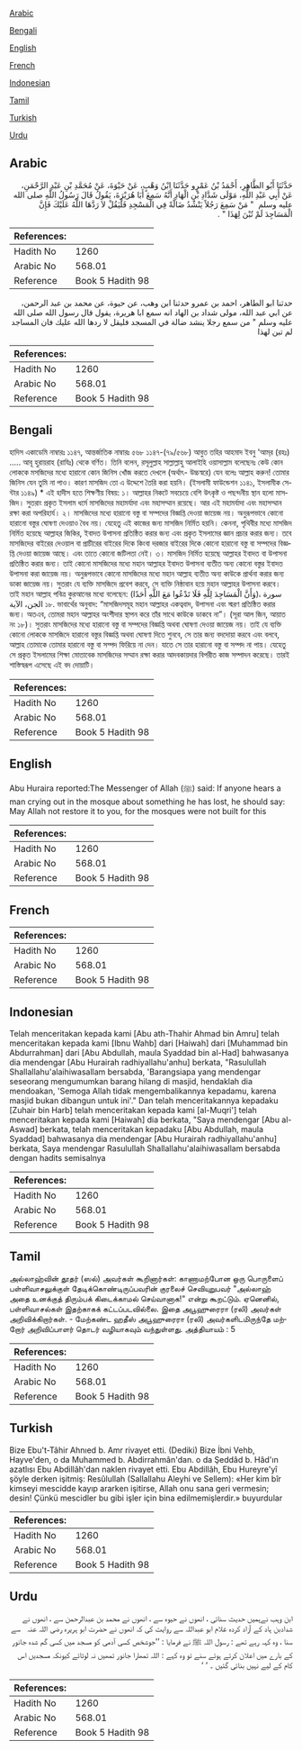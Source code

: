 [Arabic](#arabic)

[Bengali](#bengali)

[English](#english)

[French](#french)

[Indonesian](#indonesian)

[Tamil](#tamil)

[Turkish](#turkish)

[Urdu](#urdu)

## Arabic


<div dir="rtl" lang="ar" style={{fontSize:'larger',backgroundColor:'#f8f9fa',padding:20}}>
حَدَّثَنَا أَبُو الطَّاهِرِ، أَحْمَدُ بْنُ عَمْرٍو حَدَّثَنَا ابْنُ وَهْبٍ، عَنْ حَيْوَةَ، عَنْ مُحَمَّدِ بْنِ عَبْدِ الرَّحْمَنِ، عَنْ أَبِي عَبْدِ اللَّهِ، مَوْلَى شَدَّادِ بْنِ الْهَادِ أَنَّهُ سَمِعَ أَبَا هُرَيْرَةَ، يَقُولُ قَالَ رَسُولُ اللَّهِ صلى الله عليه وسلم ‏ "‏ مَنْ سَمِعَ رَجُلاً يَنْشُدُ ضَالَّةً فِي الْمَسْجِدِ فَلْيَقُلْ لاَ رَدَّهَا اللَّهُ عَلَيْكَ فَإِنَّ الْمَسَاجِدَ لَمْ تُبْنَ لِهَذَا ‏"‏ ‏.‏
</div>
<div style={{backgroundColor:'#f8f9fa',padding:20, marginBottom: 10}}><table> <thead> <tr> <th>References:</th> <th></th> </tr> </thead> <tbody><tr><td>Hadith No</td><td>1260</td></tr><tr><td>Arabic No</td><td>568.01</td></tr><tr><td>Reference</td><td>Book 5 Hadith 98</td></tr></tbody></table></div>


<div dir="rtl" lang="ar" style={{fontSize:'larger',backgroundColor:'#f8f9fa',padding:20}}>
حدثنا ابو الطاهر، احمد بن عمرو حدثنا ابن وهب، عن حيوة، عن محمد بن عبد الرحمن، عن ابي عبد الله، مولى شداد بن الهاد انه سمع ابا هريرة، يقول قال رسول الله صلى الله عليه وسلم " من سمع رجلا ينشد ضالة في المسجد فليقل لا ردها الله عليك فان المساجد لم تبن لهذا
</div>
<div style={{backgroundColor:'#f8f9fa',padding:20, marginBottom: 10}}><table> <thead> <tr> <th>References:</th> <th></th> </tr> </thead> <tbody><tr><td>Hadith No</td><td>1260</td></tr><tr><td>Arabic No</td><td>568.01</td></tr><tr><td>Reference</td><td>Book 5 Hadith 98</td></tr></tbody></table></div>

## Bengali


<div dir="ltr" lang="bn" style={{fontSize:'larger',backgroundColor:'#f8f9fa',padding:20}}>
হাদিস একাডেমি নাম্বারঃ ১১৪৭, আন্তর্জাতিক নাম্বারঃ ৫৬৮ ১১৪৭-(৭৯/৫৬৮) আবুত তহির আহমাদ ইবনু 'আম্‌র (রহঃ) ..... আবূ হুরায়রাহ (রাযিঃ) থেকে বর্ণিত। তিনি বলেন, রসূলুল্লাহ সাল্লাল্লাহু আলাইহি ওয়াসাল্লাম বলেছেনঃ কেউ কোন লোককে মসজিদের মধ্যে হারানো কোন জিনিস খোঁজ করতে দেখলে (অর্থাৎ- উচ্চস্বরে) যেন বলেঃ আল্লাহ করুন! তোমার জিনিস যেন তুমি না পাও। কারণ মাসজিদ তো এ উদ্দেশে তৈরি করা হয়নি। (ইসলামী ফাউন্ডেশন ১১৪১, ইসলামীক সেন্টার ১১৪৯) * এই হাদীস হতে শিক্ষণীয় বিষয়: ১। আল্লাহর নিকটে সবচেয়ে বেশি উৎকৃষ্ট ও পছন্দনীয় স্থান হলো মাসজিদ। সুতরাং প্রকৃত ইসলাম ধর্মে মাসজিদের মহামর্যাদা এবং মহাসম্মান রয়েছে। আর এই মহামর্যাদা এবং মহাসম্মান রক্ষা করা অপরিহার্য। ২। মাসজিদের মধ্যে হারানো বস্তু বা সম্পদের বিজ্ঞপ্তি দেওয়া জায়েজ নয়। অনুরূপভাবে কোনো হারানো বস্তুর ঘোষণা দেওয়াও বৈধ নয়। যেহেতু এই কাজের জন্য মাসজিদ নির্মিত হয়নি। কেননা, পৃথিবীর মধ্যে মাসজিদ নির্মিত হয়েছে আল্লাহর জিকির, ইবাদত উপাসনা প্রতিষ্ঠিত করার জন্য এবং প্রকৃত ইসলামের জ্ঞান প্রচার করার জন্য। তবে মাসজিদের বাইরের দেওয়াল বা প্রাচীরের বাইরের দিকে কিংবা দরজার বাইরের দিকে কোনো হারানো বস্তু বা সম্পদের বিজ্ঞপ্তি দেওয়া জায়েজ আছে। এবং তাতে কোনো জটিলতা নেই। ৩। মাসজিদ নির্মিত হয়েছে আল্লাহর ইবাদত বা উপাসনা প্রতিষ্ঠিত করার জন্য। তাই কোনো মাসজিদের মধ্যে মহান আল্লাহর ইবাদত উপাসনা ব্যতীত অন্য কোনো বস্তুর ইবাদত উপাসনা করা জায়েজ নয়। অনুরূপভাবে কোনো মাসজিদের মধ্যে মহান আল্লাহ ব্যতীত অন্য কাউকে প্রার্থনা করার জন্য ডাকা জায়েজ নয়। সুতরাং যে ব্যক্তি মাসজিদে প্রবেশ করবে, সে ব্যক্তি নিষ্ঠাবান হয়ে মহান আল্লাহর উপাসনা করবে। তাই মহান আল্লাহ পবিত্র কুরআনের মধ্যে বলেছেন: (وَأَنَّ الْمَسَاجِدَ لِلَّهِ فَلَا تَدْعُوا مَعَ اللَّهِ أَحَدًا)، سورة الجن، الآية ১৮. ভাবার্থের অনুবাদ: “মাসজিদসমূহ মহান আল্লাহর একত্ববাদ, উপাসনা এবং স্মরণ প্রতিষ্ঠিত করার জন্য। অতএব, তোমরা মহান আল্লাহর অংশীদার স্থাপন করে তাঁর সাথে কাউকে ডাকবে না”। (সূরা আল জিন, আয়াত নং ১৮)। সুতরাং মাসজিদের মধ্যে হারানো বস্তু বা সম্পদের বিজ্ঞপ্তি অথবা ঘোষণা দেওয়া জায়েজ নয়। তাই যে ব্যক্তি কোনো লোককে মাসজিদে হারানো বস্তুর বিজ্ঞপ্তি অথবা ঘোষণা দিতে শুনবে, সে তার জন্য বদদোয়া করবে এবং বলবে, আল্লাহ তোমাকে তোমার হারানো বস্তু বা সম্পদ ফিরিয়ে না দেন। যাতে সে তার হারানো বস্তু বা সম্পদ না পায়। যেহেতু সে প্রকৃত ইসলামের শিক্ষা মোতাবেক মাসজিদের সম্মান রক্ষা করার আদবকায়দার বিপরীত কাজ সম্পাদন করেছে। তারই শাস্তিস্বরূপ এসেছে এই বদ দোয়াটি।
</div>
<div style={{backgroundColor:'#f8f9fa',padding:20, marginBottom: 10}}><table> <thead> <tr> <th>References:</th> <th></th> </tr> </thead> <tbody><tr><td>Hadith No</td><td>1260</td></tr><tr><td>Arabic No</td><td>568.01</td></tr><tr><td>Reference</td><td>Book 5 Hadith 98</td></tr></tbody></table></div>

## English


<div dir="ltr" lang="en" style={{fontSize:'larger',backgroundColor:'#f8f9fa',padding:20}}>
Abu Huraira reported:The Messenger of Allah (ﷺ) said: If anyone hears a man crying out in the mosque about something he has lost, he should say: May Allah not restore it to you, for the mosques were not built for this
</div>
<div style={{backgroundColor:'#f8f9fa',padding:20, marginBottom: 10}}><table> <thead> <tr> <th>References:</th> <th></th> </tr> </thead> <tbody><tr><td>Hadith No</td><td>1260</td></tr><tr><td>Arabic No</td><td>568.01</td></tr><tr><td>Reference</td><td>Book 5 Hadith 98</td></tr></tbody></table></div>

## French


<div dir="ltr" lang="fr" style={{fontSize:'larger',backgroundColor:'#f8f9fa',padding:20}}>

</div>
<div style={{backgroundColor:'#f8f9fa',padding:20, marginBottom: 10}}><table> <thead> <tr> <th>References:</th> <th></th> </tr> </thead> <tbody><tr><td>Hadith No</td><td>1260</td></tr><tr><td>Arabic No</td><td>568.01</td></tr><tr><td>Reference</td><td>Book 5 Hadith 98</td></tr></tbody></table></div>

## Indonesian


<div dir="ltr" lang="id" style={{fontSize:'larger',backgroundColor:'#f8f9fa',padding:20}}>
Telah menceritakan kepada kami [Abu ath-Thahir Ahmad bin Amru] telah menceritakan kepada kami [Ibnu Wahb] dari [Haiwah] dari [Muhammad bin Abdurrahman] dari [Abu Abdullah, maula Syaddad bin al-Had] bahwasanya dia mendengar [Abu Hurairah radhiyallahu'anhu] berkata, "Rasulullah Shallallahu'alaihiwasallam bersabda, 'Barangsiapa yang mendengar seseorang mengumumkan barang hilang di masjid, hendaklah dia mendoakan, 'Semoga Allah tidak mengembalikannya kepadamu, karena masjid bukan dibangun untuk ini'." Dan telah menceritakannya kepadaku [Zuhair bin Harb] telah menceritakan kepada kami [al-Muqri'] telah menceritakan kepada kami [Haiwah] dia berkata, "Saya mendengar [Abu al-Aswad] berkata, telah menceritakan kepadaku [Abu Abdullah, maula Syaddad] bahwasanya dia mendengar [Abu Hurairah radhiyallahu'anhu] berkata, Saya mendengar Rasulullah Shallallahu'alaihiwasallam bersabda dengan hadits semisalnya
</div>
<div style={{backgroundColor:'#f8f9fa',padding:20, marginBottom: 10}}><table> <thead> <tr> <th>References:</th> <th></th> </tr> </thead> <tbody><tr><td>Hadith No</td><td>1260</td></tr><tr><td>Arabic No</td><td>568.01</td></tr><tr><td>Reference</td><td>Book 5 Hadith 98</td></tr></tbody></table></div>

## Tamil


<div dir="ltr" lang="ta" style={{fontSize:'larger',backgroundColor:'#f8f9fa',padding:20}}>
அல்லாஹ்வின் தூதர் (ஸல்) அவர்கள் கூறினார்கள்: காணாமற்போன ஒரு பொருளைப் பள்ளிவாசலுக்குள் தேடிக்கொண்டிருப்பவரின் குரலைச் செவியுறுபவர் "அல்லாஹ் அதை உனக்குத் திரும்பக் கிடைக்காமல் செய்வானாக!" என்று கூறட்டும். ஏனெனில், பள்ளிவாசல்கள் இதற்காகக் கட்டப்படவில்லை. இதை அபூஹுரைரா (ரலி) அவர்கள் அறிவிக்கிறார்கள். - மேற்கண்ட ஹதீஸ் அபூஹுரைரா (ரலி) அவர்களிடமிருந்தே மற்றோர் அறிவிப்பாளர் தொடர் வழியாகவும் வந்துள்ளது. அத்தியாயம் : 5
</div>
<div style={{backgroundColor:'#f8f9fa',padding:20, marginBottom: 10}}><table> <thead> <tr> <th>References:</th> <th></th> </tr> </thead> <tbody><tr><td>Hadith No</td><td>1260</td></tr><tr><td>Arabic No</td><td>568.01</td></tr><tr><td>Reference</td><td>Book 5 Hadith 98</td></tr></tbody></table></div>

## Turkish


<div dir="ltr" lang="tr" style={{fontSize:'larger',backgroundColor:'#f8f9fa',padding:20}}>
Bize Ebu't-Tâhir Ahnıed b. Amr rivayet etti. (Dediki) Bize İbni Vehb, Hayve'den, o da Muhammed b. Abdirrahmân'dan. o da Şeddâd b. Hâd'ın azatlısı Ebu Abdillâh'dan naklen rivayet etti. Ebu Abdillâh, Ebu Hureyre'yî şöyle derken işitmiş: Resûlullah (Sallallahu Aleyhi ve Sellem): «Her kim bîr kimseyi mescidde kayıp ararken işitirse, Allah onu sana geri vermesin; desin! Çünkü mescidler bu gibi işler için bina edilmemişlerdir.» buyurdular
</div>
<div style={{backgroundColor:'#f8f9fa',padding:20, marginBottom: 10}}><table> <thead> <tr> <th>References:</th> <th></th> </tr> </thead> <tbody><tr><td>Hadith No</td><td>1260</td></tr><tr><td>Arabic No</td><td>568.01</td></tr><tr><td>Reference</td><td>Book 5 Hadith 98</td></tr></tbody></table></div>

## Urdu


<div dir="rtl" lang="ur" style={{fontSize:'larger',backgroundColor:'#f8f9fa',padding:20}}>
ابن وہب نےہمیں حدیث سنائی ، انھوں نے حیوہ سے ، انھوں نے محمد بن عبدالرحمن سے ، انھوں نے شدادبن ہاد کے آزاد کردہ غلام ابو عبداللہ سے روایت کی کہ انھوں نے حضرت ابو ہریرہ ‌رضی ‌اللہ ‌عنہ ‌ ‌ سے سنا ، وہ کہہ رہے تھے : رسول اللہ ﷺ نے فرمایا : ’’جوشخص کسی آدمی کو مسجد میں کسی گم شدہ جانور کے بارے میں اعلان کرتے ہوئے سنے تو وہ کہے : اللہ تمھارا جانور تمھیں نہ لوٹائے کیونکہ مسجدیں اس کام کے لیے نہیں بنائی گئیں ۔ ‘ ‘
</div>
<div style={{backgroundColor:'#f8f9fa',padding:20, marginBottom: 10}}><table> <thead> <tr> <th>References:</th> <th></th> </tr> </thead> <tbody><tr><td>Hadith No</td><td>1260</td></tr><tr><td>Arabic No</td><td>568.01</td></tr><tr><td>Reference</td><td>Book 5 Hadith 98</td></tr></tbody></table></div>
